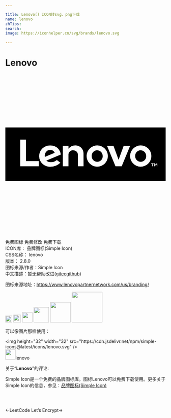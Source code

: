 ```yaml
---

title: Lenovo() ICON转svg、png下载
name: lenovo
zhTips: 
search: 
image: https://iconhelper.cn/svg/brands/lenovo.svg

---
```


# Lenovo  <small style="font-size: 60%;font-weight: 100"></small>

<div id="svg" class="svg-wrap">
<svg role="img" xmlns="http://www.w3.org/2000/svg" viewBox="0 0 24 24"><title>Lenovo icon</title><path d="M20.254 11.421a.81.81 0 00-.815.866.839.839 0 00.827.867.816.816 0 00.815-.867A.838.838 0 0020.254 11.421zM13.744 11.421a.81.81 0 00-.815.866.839.839 0 00.827.867.816.816 0 00.815-.867A.838.838 0 0013.744 11.421zM6.733 11.369a.786.786 0 00-.651.307.987.987 0 00-.171.736L7.388 11.8A.709.709 0 006.733 11.369z M0,8v8H24V8Zm5.006,5.827H2.227v-4h.857v3.224H5.006Zm1.817-.621a1.289,1.289,0,0,0,.884-.326l.534.411a2.025,2.025,0,0,1-1.431.588A1.594,1.594,0,1,1,6.717,10.7a1.543,1.543,0,0,1,1.216.5,1.671,1.671,0,0,1,.37.86l-2.162.9A.937.937,0,0,0,6.823,13.206Zm4.883.621h-.845V12.075a.679.679,0,0,0-.712-.651.66.66,0,0,0-.7.651v1.752H8.606V10.748h.846v.441h0a1.278,1.278,0,0,1,1-.493,1.185,1.185,0,0,1,1.25,1.222Zm1.984.052a1.593,1.593,0,1,1,1.66-1.592A1.6,1.6,0,0,1,13.69,13.879Zm2.8-.053-1.267-3.078h.966l.764,2.1.764-2.1h.966l-1.267,3.078Zm3.711.053a1.593,1.593,0,1,1,1.66-1.592A1.6,1.6,0,0,1,20.2,13.879Zm2-.418H22.06v.366h-.085v-.366h-.137v-.077H22.2Zm.541.366h-.082v-.315l-.137.213H22.51l-.136-.213v.315h-.082v-.443h.09l.134.21.134-.21h.088Z"/></svg>
</div>
<detail full-name='lenovo'></detail>

<div class="detail-page">
<p>
<span><span class="badge-success badge">免费图标</span> <span class="badge-success badge">免费修改</span>  <span class="badge-success badge">免费下载</span> </span>
<br/>
<span>
ICON库：
<span class="badge-secondary badge">品牌图标(Simple Icon)</span> 
</span>
<br/>
<span>
CSS名称：
<span class="badge-secondary badge">lenovo</span> 
</span>

<br/>
<span>
版本：
<span class="badge-secondary badge">2.8.0</span> 
</span>
<br/>
<span>图标来源/作者：<span class="badge-light badge">Simple Icon</span></span> 
<br/>
<span class="zh-detail">中文描述：暂无<span class="help-link"><span>帮助改进</span>(<a href="https://gitee.com/liuwave/icon-helper/edit/master/json/brands/lenovo.json" target="_blank" rel="noopener noreferrer">gitee</a><a href="https://github.com/liuwave/icon-helper/edit/master/json/brands/lenovo.json" target="_blank" rel="noopener noreferrer">github</a></span>)</span><br/>
</p>
</div><div class="description description alert alert-light"><p>图标来源地址：<a href="https://www.lenovopartnernetwork.com/us/branding/" target="_blank" rel="noopener noreferrer">https://www.lenovopartnernetwork.com/us/branding/</a></p></div>
<div class="alert alert-dark">
<img height="21" width="21" src="https://cdn.jsdelivr.net/npm/simple-icons@latest/icons/lenovo.svg" />
<img height="24" width="24" src="https://cdn.jsdelivr.net/npm/simple-icons@latest/icons/lenovo.svg" />
<img height="32" width="32" src="https://cdn.jsdelivr.net/npm/simple-icons@latest/icons/lenovo.svg" />
<img height="48" width="48" src="https://cdn.jsdelivr.net/npm/simple-icons@latest/icons/lenovo.svg" />
<img height="64" width="64" src="https://cdn.jsdelivr.net/npm/simple-icons@latest/icons/lenovo.svg" />
<img height="96" width="96" src="https://cdn.jsdelivr.net/npm/simple-icons@latest/icons/lenovo.svg" />

</div>
<div>
  <p>可以像图片那样使用：    
  </p>
  <div class="alert alert-primary" style="font-size: 14px">
    &lt;img height="32" width="32" src="https://cdn.jsdelivr.net/npm/simple-icons@latest/icons/lenovo.svg" /&gt;
    <copy-btn content='<img height="32" width="32" src="https://cdn.jsdelivr.net/npm/simple-icons@latest/icons/lenovo.svg" />'></copy-btn>
  </div>
  <div class="alert alert-secondary">
    <img height="32" width="32" src="https://cdn.jsdelivr.net/npm/simple-icons@latest/icons/lenovo.svg" />lenovo
    <copy-btn content="lenovo" btn-title="复制图标名称"></copy-btn>
  </div>
</div>
<div class="icon-detail__container">
<p>关于“<b>Lenovo</b>”的评论:</p>
</div>
<Vssue title="关于“Lenovo”的评论" />
<div><p>Simple Icon是一个免费的品牌图标库。图标Lenovo可以免费下载使用。更多关于  Simple Icon的信息，参见：<a target="_blank" href="https://iconhelper.cn/brands.html">品牌图标(Simple Icon)</a>
</p></div>


<div style="padding:2rem 0 " class="page-nav"><p class="inner"><span class="prev">←<router-link to="/icon/leetcode.html">LeetCode</router-link></span> <span class="next"><router-link to="/icon/let-s-encrypt.html">Let’s Encrypt</router-link>→</span></p></div>
